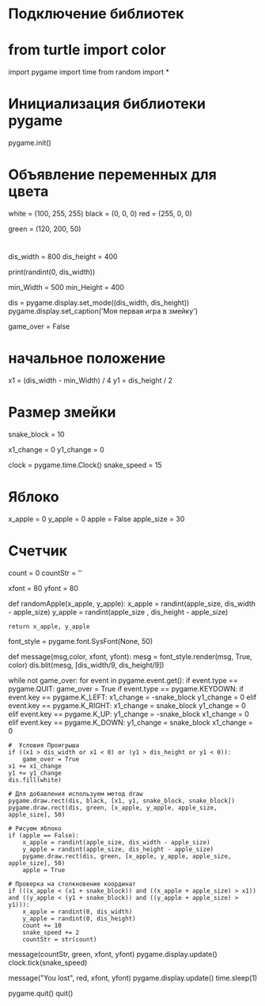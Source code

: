 # Подключение библиотек
# from turtle import color
import pygame
import time
from random import *

# Инициализация библиотеки pygame
pygame.init()

# Объявление переменных для цвета
white = (100, 255, 255)
black = (0, 0, 0)
red = (255, 0, 0)

green = (120, 200, 50)

#
dis_width = 800
dis_height = 400

print(randint(0, dis_width))

min_Width = 500
min_Height = 400

dis = pygame.display.set_mode((dis_width, dis_height))
pygame.display.set_caption('Моя первая игра в змейку')

game_over = False
#  начальное положение
x1 = (dis_width - min_Width) / 4
y1 = dis_height / 2

# Размер змейки
snake_block = 10

x1_change = 0
y1_change = 0

clock = pygame.time.Clock()
snake_speed = 15

# Яблоко
x_apple = 0
y_apple = 0
apple = False
apple_size = 30

# Счетчик
count = 0
countStr = ''

xfont = 80
yfont = 80

def randomApple(x_apple, y_apple):
    x_apple = randint(apple_size, dis_width - apple_size)
    y_apple = randint(apple_size , dis_height - apple_size)

    return x_apple, y_apple


font_style = pygame.font.SysFont(None, 50)


def message(msg,color, xfont, yfont):
    mesg = font_style.render(msg, True, color)
    dis.blit(mesg, [dis_width/9, dis_height/9])

while not game_over:
    for event in pygame.event.get():
        if event.type == pygame.QUIT:
            game_over = True
        if event.type == pygame.KEYDOWN:
            if event.key == pygame.K_LEFT:
                x1_change = -snake_block
                y1_change = 0
            elif event.key == pygame.K_RIGHT:
                x1_change = snake_block
                y1_change = 0
            elif event.key == pygame.K_UP:
                y1_change = -snake_block
                x1_change = 0
            elif event.key == pygame.K_DOWN:
                y1_change = snake_block
                x1_change = 0

    #  Условия Проигрыша
    if ((x1 > dis_width or x1 < 0) or (y1 > dis_height or y1 < 0)):
        game_over = True
    x1 += x1_change
    y1 += y1_change
    dis.fill(white)

    # Для добавления используем метод draw
    pygame.draw.rect(dis, black, [x1, y1, snake_block, snake_block])
    pygame.draw.rect(dis, green, [x_apple, y_apple, apple_size, apple_size], 50)

    # Рисуем яблоко
    if (apple == False):
        x_apple = randint(apple_size, dis_width - apple_size)
        y_apple = randint(apple_size, dis_height - apple_size)
        pygame.draw.rect(dis, green, [x_apple, y_apple, apple_size, apple_size], 50)
        apple = True

    # Проверка на столкновение координат
    if (((x_apple < (x1 + snake_block)) and ((x_apple + apple_size) > x1)) and ((y_apple < (y1 + snake_block)) and ((y_apple + apple_size) > y1))):
        x_apple = randint(0, dis_width)
        y_apple = randint(0, dis_height)
        count += 10
        snake_speed += 2
        countStr = str(count)

message(countStr, green, xfont, yfont)
pygame.display.update()
clock.tick(snake_speed)

message("You lost", red, xfont, yfont)
pygame.display.update()
time.sleep(1)

pygame.quit()
quit()
